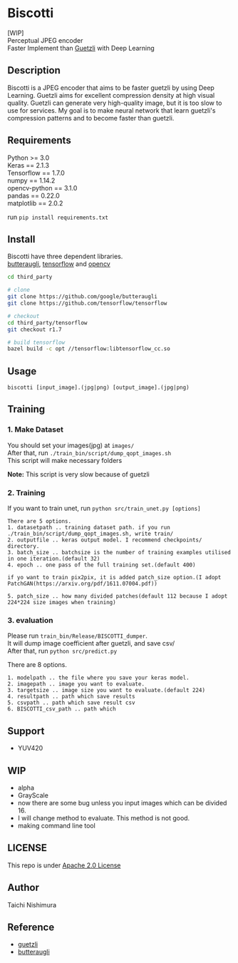# Biscotti
[WIP]  
Perceptual JPEG encoder  
Faster Implement than [Guetzli](https://github.com/google/guetzli) with Deep Learning

## Description
Biscotti is a JPEG encoder that aims to be faster guetzli by using Deep Learning. Guetzli aims for excellent compression density at high visual quality. Guetzli can generate very high-quality image, but it is too slow to use for services. My goal is to make neural network that learn guetzli's compression patterns and to become faster than guetzli.

## Requirements
Python >= 3.0  
Keras == 2.1.3  
Tensorflow == 1.7.0  
numpy == 1.14.2  
opencv-python == 3.1.0  
pandas == 0.22.0  
matplotlib == 2.0.2  

run `pip install requirements.txt`

## Install
Biscotti have three dependent libraries.  
[butteraugli](https://github.com/google/butteraugli), [tensorflow](https://github.com/tensorflow/tensorflow) and [opencv]()
```sh
cd third_party

# clone
git clone https://github.com/google/butteraugli
git clone https://github.com/tensorflow/tensorflow

# checkout
cd third_party/tensorflow
git checkout r1.7

# build tensorflow
bazel build -c opt //tensorflow:libtensorflow_cc.so
```

## Usage
`biscotti [input_image].(jpg|png) [output_image].(jpg|png)`

## Training
### 1. Make Dataset
You should set your images(jpg) at `images/`  
After that, run `./train_bin/script/dump_qopt_images.sh`  
This script will make necessary folders  

**Note:** This script is very slow because of guetzli

### 2. Training
If you want to train unet, run `python src/train_unet.py [options]`
```
There are 5 options.
1. datasetpath .. training dataset path. if you run ./train_bin/script/dump_qopt_images.sh, write train/
2. outputfile .. keras output model. I recommend checkpoints/ directory.
3. batch_size .. batchsize is the number of training examples utilised in one iteration.(default 32)
4. epoch .. one pass of the full training set.(default 400)

if yo want to train pix2pix, it is added patch_size option.(I adopt PatchGAN(https://arxiv.org/pdf/1611.07004.pdf))

5. patch_size .. how many divided patches(default 112 because I adopt 224*224 size images when training)
```

### 3. evaluation
Please run `train_bin/Release/BISCOTTI_dumper`.  
It will dump image coefficient after guetzli, and save csv/  
After that, run `python src/predict.py`

There are 8 options.
```
1. modelpath .. the file where you save your keras model.
2. imagepath .. image you want to evaluate.
3. targetsize .. image size you want to evaluate.(default 224) 
4. resultpath .. path which save results
5. csvpath .. path which save result csv
6. BISCOTTI_csv_path .. path which 
```

## Support
- YUV420

## WIP
- alpha
- GrayScale
- now there are some bug unless you input images which can be divided 16.
- I will change method to evaluate. This method is not good.
- making command line tool

## LICENSE
This repo is under [Apache 2.0 License](https://www.apache.org/licenses/LICENSE-2.0)

## Author
Taichi Nishimura

## Reference
- [guetzli](https://github.com/google/guetzli)
- [butteraugli](https://github.com/google/butteraugli)
